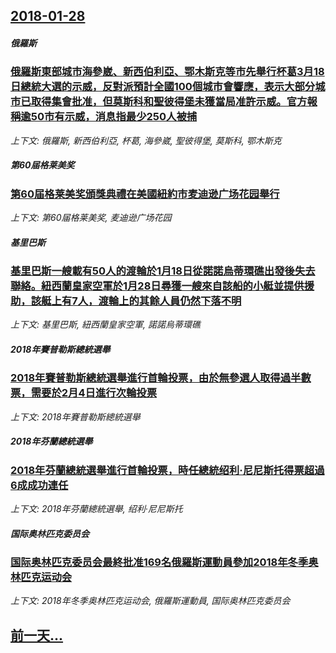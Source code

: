 ## [2018-01-28](/news/2018/01/28/index.md)

##### 俄羅斯
### [俄羅斯東部城市海參崴、新西伯利亞、鄂木斯克等市先舉行杯葛3月18日總統大選的示威，反對派預計全國100個城市會響應，表示大部分城市已取得集會批准，但莫斯科和聖彼得堡未獲當局准許示威。官方報稱逾50市有示威，消息指最少250人被捕 ](/news/2018/01/28/俄羅斯東部城市海參崴-新西伯利亞-鄂木斯克等市先舉行杯葛3月18日總統大選的示威-反對派預計全國100個城市會響應-表示.md)
_上下文: 俄羅斯, 新西伯利亞, 杯葛, 海參崴, 聖彼得堡, 莫斯科, 鄂木斯克_

##### 第60届格莱美奖
### [第60届格莱美奖頒獎典禮在美國紐約市麦迪逊广场花园舉行 ](/news/2018/01/28/第60届格莱美奖頒獎典禮在美國紐約市麦迪逊广场花园舉行.md)
_上下文: 第60届格莱美奖, 麦迪逊广场花园_

##### 基里巴斯
### [基里巴斯一艘載有50人的渡輪於1月18日從諾諾烏蒂環礁出發後失去聯絡。紐西蘭皇家空軍於1月28日尋獲一艘來自該船的小艇並提供援助，該艇上有7人，渡輪上的其餘人員仍然下落不明 ](/news/2018/01/28/基里巴斯一艘載有50人的渡輪於1月18日從諾諾烏蒂環礁出發後失去聯絡-紐西蘭皇家空軍於1月28日尋獲一艘來自該船的小艇並.md)
_上下文: 基里巴斯, 紐西蘭皇家空軍, 諾諾烏蒂環礁_

##### 2018年賽普勒斯總統選舉
### [2018年賽普勒斯總統選舉進行首輪投票，由於無參選人取得過半數票，需要於2月4日進行次輪投票 ](/news/2018/01/28/2018年賽普勒斯總統選舉進行首輪投票-由於無參選人取得過半數票-需要於2月4日進行次輪投票.md)
_上下文: 2018年賽普勒斯總統選舉_

##### 2018年芬蘭總統選舉
### [2018年芬蘭總統選舉進行首輪投票，時任總統绍利·尼尼斯托得票超過6成成功連任 ](/news/2018/01/28/2018年芬蘭總統選舉進行首輪投票-時任總統绍利-尼尼斯托得票超過6成成功連任.md)
_上下文: 2018年芬蘭總統選舉, 绍利·尼尼斯托_

##### 国际奥林匹克委员会
### [国际奥林匹克委员会最終批准169名俄羅斯運動員參加2018年冬季奥林匹克运动会 ](/news/2018/01/28/国际奥林匹克委员会最終批准169名俄羅斯運動員參加2018年冬季奥林匹克运动会.md)
_上下文: 2018年冬季奥林匹克运动会, 俄羅斯運動員, 国际奥林匹克委员会_

## [前一天...](/news/2018/01/27/index.md)

